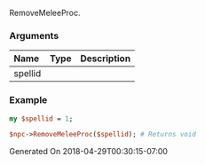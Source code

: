 RemoveMeleeProc.
### Arguments
**Name**|**Type**|**Description**
:---|:---|:---
spellid||

### Example

```perl
my $spellid = 1;

$npc->RemoveMeleeProc($spellid); # Returns void
```


Generated On 2018-04-29T00:30:15-07:00